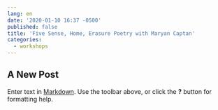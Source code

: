 ```yaml
---
lang: en
date: '2020-01-10 16:37 -0500'
published: false
title: 'Five Sense, Home, Erasure Poetry with Maryan Captan'
categories:
  - workshops
---
```

## A New Post

Enter text in [Markdown](http://daringfireball.net/projects/markdown/). Use the toolbar above, or click the **?** button for formatting help.
